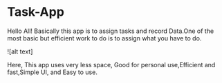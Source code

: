 # Task-App
Hello All!
Basically this app is to assign tasks and record Data.One of the most basic but efficient work to do is to assign what you have to do.

![alt text]

Here, This app uses very less space, Good for personal use,Efficient and fast,Simple UI, and Easy to use.
